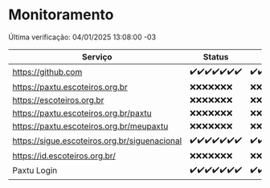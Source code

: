 # Monitoramento

Última verificação: 04/01/2025 13:08:00 -03

|Serviço|Status|Últimas 24h|
|---|---|---|
|https://github.com|<span title="2024-12-28: OK=23">✔️</span><span title="2024-12-29: OK=23">✔️</span><span title="2024-12-30: OK=23">✔️</span><span title="2024-12-31: OK=23">✔️</span><span title="2025-01-01: OK=23">✔️</span><span title="2025-01-02: OK=23">✔️</span><span title="2025-01-03: OK=15">✔️</span>|<span title="03/01/2025 13:09:00 -03 : 200">✔️</span><span title="03/01/2025 14:07:00 -03 : 200">✔️</span><span title="03/01/2025 15:11:00 -03 : 200">✔️</span><span title="03/01/2025 16:06:00 -03 : 200">✔️</span><span title="03/01/2025 17:08:00 -03 : 200">✔️</span><span title="03/01/2025 18:06:00 -03 : 200">✔️</span><span title="03/01/2025 19:07:00 -03 : 200">✔️</span><span title="03/01/2025 20:08:00 -03 : 200">✔️</span><span title="03/01/2025 21:39:00 -03 : 200">✔️</span><span title="03/01/2025 23:07:00 -03 : 200">✔️</span><span title="04/01/2025 00:11:00 -03 : 200">✔️</span><span title="04/01/2025 01:09:00 -03 : 200">✔️</span><span title="04/01/2025 02:07:00 -03 : 200">✔️</span><span title="04/01/2025 03:10:00 -03 : 200">✔️</span><span title="04/01/2025 04:07:00 -03 : 200">✔️</span><span title="04/01/2025 05:10:00 -03 : 200">✔️</span><span title="04/01/2025 06:07:00 -03 : 200">✔️</span><span title="04/01/2025 07:08:00 -03 : 200">✔️</span><span title="04/01/2025 08:05:00 -03 : 200">✔️</span><span title="04/01/2025 09:13:00 -03 : 200">✔️</span><span title="04/01/2025 10:12:00 -03 : 200">✔️</span><span title="04/01/2025 11:06:00 -03 : 200">✔️</span><span title="04/01/2025 12:07:00 -03 : 200">✔️</span><span title="04/01/2025 13:08:00 -03 : 200">✔️</span>|
|https://paxtu.escoteiros.org.br|<span title="2024-12-28: Falhas=23">❌</span><span title="2024-12-29: Falhas=23">❌</span><span title="2024-12-30: Falhas=23">❌</span><span title="2024-12-31: Falhas=23">❌</span><span title="2025-01-01: Falhas=23">❌</span><span title="2025-01-02: Falhas=23">❌</span><span title="2025-01-03: Falhas=15">❌</span>|<span title="03/01/2025 13:09:00 -03 : 403">❌</span><span title="03/01/2025 14:07:00 -03 : 403">❌</span><span title="03/01/2025 15:11:00 -03 : 403">❌</span><span title="03/01/2025 16:06:00 -03 : 403">❌</span><span title="03/01/2025 17:08:00 -03 : 403">❌</span><span title="03/01/2025 18:06:00 -03 : 403">❌</span><span title="03/01/2025 19:07:00 -03 : 403">❌</span><span title="03/01/2025 20:08:00 -03 : 403">❌</span><span title="03/01/2025 21:39:00 -03 : 403">❌</span><span title="03/01/2025 23:07:00 -03 : 403">❌</span><span title="04/01/2025 00:11:00 -03 : 403">❌</span><span title="04/01/2025 01:09:00 -03 : 403">❌</span><span title="04/01/2025 02:07:00 -03 : 403">❌</span><span title="04/01/2025 03:10:00 -03 : 403">❌</span><span title="04/01/2025 04:07:00 -03 : 403">❌</span><span title="04/01/2025 05:10:00 -03 : 403">❌</span><span title="04/01/2025 06:07:00 -03 : 403">❌</span><span title="04/01/2025 07:08:00 -03 : 403">❌</span><span title="04/01/2025 08:05:00 -03 : 403">❌</span><span title="04/01/2025 09:13:00 -03 : 403">❌</span><span title="04/01/2025 10:12:00 -03 : 403">❌</span><span title="04/01/2025 11:06:00 -03 : 403">❌</span><span title="04/01/2025 12:07:00 -03 : 403">❌</span><span title="04/01/2025 13:08:00 -03 : 403">❌</span>|
|https://escoteiros.org.br|<span title="2024-12-28: Falhas=23">❌</span><span title="2024-12-29: Falhas=23">❌</span><span title="2024-12-30: Falhas=23">❌</span><span title="2024-12-31: Falhas=23">❌</span><span title="2025-01-01: Falhas=23">❌</span><span title="2025-01-02: Falhas=23">❌</span><span title="2025-01-03: Falhas=15">❌</span>|<span title="03/01/2025 13:09:00 -03 : 403">❌</span><span title="03/01/2025 14:07:00 -03 : 403">❌</span><span title="03/01/2025 15:11:00 -03 : 403">❌</span><span title="03/01/2025 16:06:00 -03 : 403">❌</span><span title="03/01/2025 17:08:00 -03 : 403">❌</span><span title="03/01/2025 18:06:00 -03 : 403">❌</span><span title="03/01/2025 19:07:00 -03 : 403">❌</span><span title="03/01/2025 20:08:00 -03 : 403">❌</span><span title="03/01/2025 21:39:00 -03 : 403">❌</span><span title="03/01/2025 23:07:00 -03 : 403">❌</span><span title="04/01/2025 00:11:00 -03 : 403">❌</span><span title="04/01/2025 01:09:00 -03 : 403">❌</span><span title="04/01/2025 02:07:00 -03 : 403">❌</span><span title="04/01/2025 03:10:00 -03 : 403">❌</span><span title="04/01/2025 04:07:00 -03 : 403">❌</span><span title="04/01/2025 05:10:00 -03 : 403">❌</span><span title="04/01/2025 06:07:00 -03 : 403">❌</span><span title="04/01/2025 07:08:00 -03 : 403">❌</span><span title="04/01/2025 08:05:00 -03 : 403">❌</span><span title="04/01/2025 09:13:00 -03 : 403">❌</span><span title="04/01/2025 10:13:00 -03 : 403">❌</span><span title="04/01/2025 11:06:00 -03 : 403">❌</span><span title="04/01/2025 12:07:00 -03 : 403">❌</span><span title="04/01/2025 13:08:00 -03 : 403">❌</span>|
|https://paxtu.escoteiros.org.br/paxtu|<span title="2024-12-28: Falhas=23">❌</span><span title="2024-12-29: Falhas=23">❌</span><span title="2024-12-30: Falhas=23">❌</span><span title="2024-12-31: Falhas=23">❌</span><span title="2025-01-01: Falhas=23">❌</span><span title="2025-01-02: Falhas=23">❌</span><span title="2025-01-03: Falhas=15">❌</span>|<span title="03/01/2025 13:09:00 -03 : 403">❌</span><span title="03/01/2025 14:07:00 -03 : 403">❌</span><span title="03/01/2025 15:11:00 -03 : 403">❌</span><span title="03/01/2025 16:06:00 -03 : 403">❌</span><span title="03/01/2025 17:08:00 -03 : 403">❌</span><span title="03/01/2025 18:06:00 -03 : 403">❌</span><span title="03/01/2025 19:07:00 -03 : 403">❌</span><span title="03/01/2025 20:08:00 -03 : 403">❌</span><span title="03/01/2025 21:39:00 -03 : 403">❌</span><span title="03/01/2025 23:07:00 -03 : 403">❌</span><span title="04/01/2025 00:11:00 -03 : 403">❌</span><span title="04/01/2025 01:09:00 -03 : 403">❌</span><span title="04/01/2025 02:07:00 -03 : 403">❌</span><span title="04/01/2025 03:10:00 -03 : 403">❌</span><span title="04/01/2025 04:07:00 -03 : 403">❌</span><span title="04/01/2025 05:10:00 -03 : 403">❌</span><span title="04/01/2025 06:07:00 -03 : 403">❌</span><span title="04/01/2025 07:08:00 -03 : 403">❌</span><span title="04/01/2025 08:05:00 -03 : 403">❌</span><span title="04/01/2025 09:13:00 -03 : 403">❌</span><span title="04/01/2025 10:13:00 -03 : 403">❌</span><span title="04/01/2025 11:06:00 -03 : 403">❌</span><span title="04/01/2025 12:07:00 -03 : 403">❌</span><span title="04/01/2025 13:08:00 -03 : 403">❌</span>|
|https://paxtu.escoteiros.org.br/meupaxtu|<span title="2024-12-28: Falhas=23">❌</span><span title="2024-12-29: Falhas=23">❌</span><span title="2024-12-30: Falhas=23">❌</span><span title="2024-12-31: Falhas=23">❌</span><span title="2025-01-01: Falhas=23">❌</span><span title="2025-01-02: Falhas=23">❌</span><span title="2025-01-03: Falhas=15">❌</span>|<span title="03/01/2025 13:09:00 -03 : 403">❌</span><span title="03/01/2025 14:07:00 -03 : 403">❌</span><span title="03/01/2025 15:11:00 -03 : 403">❌</span><span title="03/01/2025 16:06:00 -03 : 403">❌</span><span title="03/01/2025 17:08:00 -03 : 403">❌</span><span title="03/01/2025 18:06:00 -03 : 403">❌</span><span title="03/01/2025 19:07:00 -03 : 403">❌</span><span title="03/01/2025 20:08:00 -03 : 403">❌</span><span title="03/01/2025 21:39:00 -03 : 403">❌</span><span title="03/01/2025 23:07:00 -03 : 403">❌</span><span title="04/01/2025 00:11:00 -03 : 403">❌</span><span title="04/01/2025 01:09:00 -03 : 403">❌</span><span title="04/01/2025 02:07:00 -03 : 403">❌</span><span title="04/01/2025 03:10:00 -03 : 403">❌</span><span title="04/01/2025 04:07:00 -03 : 403">❌</span><span title="04/01/2025 05:10:00 -03 : 403">❌</span><span title="04/01/2025 06:07:00 -03 : 403">❌</span><span title="04/01/2025 07:08:00 -03 : 403">❌</span><span title="04/01/2025 08:05:00 -03 : 403">❌</span><span title="04/01/2025 09:13:00 -03 : 403">❌</span><span title="04/01/2025 10:13:00 -03 : 403">❌</span><span title="04/01/2025 11:06:00 -03 : 403">❌</span><span title="04/01/2025 12:07:00 -03 : 403">❌</span><span title="04/01/2025 13:08:00 -03 : 403">❌</span>|
|https://sigue.escoteiros.org.br/siguenacional|<span title="2024-12-28: OK=23">✔️</span><span title="2024-12-29: OK=23">✔️</span><span title="2024-12-30: OK=23">✔️</span><span title="2024-12-31: OK=23">✔️</span><span title="2025-01-01: OK=23">✔️</span><span title="2025-01-02: OK=23">✔️</span><span title="2025-01-03: OK=15">✔️</span>|<span title="03/01/2025 13:09:00 -03 : 200">✔️</span><span title="03/01/2025 14:07:00 -03 : 200">✔️</span><span title="03/01/2025 15:11:00 -03 : 200">✔️</span><span title="03/01/2025 16:06:00 -03 : 200">✔️</span><span title="03/01/2025 17:08:00 -03 : 200">✔️</span><span title="03/01/2025 18:06:00 -03 : 200">✔️</span><span title="03/01/2025 19:07:00 -03 : 200">✔️</span><span title="03/01/2025 20:08:00 -03 : 200">✔️</span><span title="03/01/2025 21:39:00 -03 : 200">✔️</span><span title="03/01/2025 23:07:00 -03 : 200">✔️</span><span title="04/01/2025 00:11:00 -03 : 200">✔️</span><span title="04/01/2025 01:09:00 -03 : 200">✔️</span><span title="04/01/2025 02:07:00 -03 : 200">✔️</span><span title="04/01/2025 03:10:00 -03 : 200">✔️</span><span title="04/01/2025 04:07:00 -03 : 200">✔️</span><span title="04/01/2025 05:10:00 -03 : 200">✔️</span><span title="04/01/2025 06:07:00 -03 : 200">✔️</span><span title="04/01/2025 07:08:00 -03 : 200">✔️</span><span title="04/01/2025 08:05:00 -03 : 200">✔️</span><span title="04/01/2025 09:13:00 -03 : 200">✔️</span><span title="04/01/2025 10:13:00 -03 : 200">✔️</span><span title="04/01/2025 11:06:00 -03 : 200">✔️</span><span title="04/01/2025 12:07:00 -03 : 200">✔️</span><span title="04/01/2025 13:08:00 -03 : 200">✔️</span>|
|https://id.escoteiros.org.br/|<span title="2024-12-28: Falhas=23">❌</span><span title="2024-12-29: Falhas=23">❌</span><span title="2024-12-30: Falhas=23">❌</span><span title="2024-12-31: Falhas=23">❌</span><span title="2025-01-01: Falhas=23">❌</span><span title="2025-01-02: Falhas=23">❌</span><span title="2025-01-03: Falhas=15">❌</span>|<span title="03/01/2025 13:09:00 -03 : 403">❌</span><span title="03/01/2025 14:07:00 -03 : 403">❌</span><span title="03/01/2025 15:11:00 -03 : 403">❌</span><span title="03/01/2025 16:06:00 -03 : 403">❌</span><span title="03/01/2025 17:08:00 -03 : 403">❌</span><span title="03/01/2025 18:06:00 -03 : 403">❌</span><span title="03/01/2025 19:07:00 -03 : 403">❌</span><span title="03/01/2025 20:08:00 -03 : 403">❌</span><span title="03/01/2025 21:39:00 -03 : 403">❌</span><span title="03/01/2025 23:07:00 -03 : 403">❌</span><span title="04/01/2025 00:11:00 -03 : 403">❌</span><span title="04/01/2025 01:09:00 -03 : 403">❌</span><span title="04/01/2025 02:07:00 -03 : 403">❌</span><span title="04/01/2025 03:10:00 -03 : 403">❌</span><span title="04/01/2025 04:07:00 -03 : 403">❌</span><span title="04/01/2025 05:10:00 -03 : 403">❌</span><span title="04/01/2025 06:07:00 -03 : 403">❌</span><span title="04/01/2025 07:08:00 -03 : 403">❌</span><span title="04/01/2025 08:05:00 -03 : 403">❌</span><span title="04/01/2025 09:13:00 -03 : 403">❌</span><span title="04/01/2025 10:13:00 -03 : 403">❌</span><span title="04/01/2025 11:06:00 -03 : 403">❌</span><span title="04/01/2025 12:07:00 -03 : 403">❌</span><span title="04/01/2025 13:08:00 -03 : 403">❌</span>|
|Paxtu Login|<span title="2024-12-28: OK=23">✔️</span><span title="2024-12-29: OK=23">✔️</span><span title="2024-12-30: OK=23">✔️</span><span title="2024-12-31: OK=23">✔️</span><span title="2025-01-01: OK=23">✔️</span><span title="2025-01-02: OK=23">✔️</span><span title="2025-01-03: OK=15">✔️</span>|<span title="03/01/2025 13:09:00 -03 : 200">✔️</span><span title="03/01/2025 14:07:00 -03 : 200">✔️</span><span title="03/01/2025 15:11:00 -03 : 200">✔️</span><span title="03/01/2025 16:06:00 -03 : 200">✔️</span><span title="03/01/2025 17:08:00 -03 : 200">✔️</span><span title="03/01/2025 18:06:00 -03 : 200">✔️</span><span title="03/01/2025 19:07:00 -03 : 200">✔️</span><span title="03/01/2025 20:08:00 -03 : 200">✔️</span><span title="03/01/2025 21:39:00 -03 : 200">✔️</span><span title="03/01/2025 23:07:00 -03 : 200">✔️</span><span title="04/01/2025 00:11:00 -03 : 200">✔️</span><span title="04/01/2025 01:09:00 -03 : 200">✔️</span><span title="04/01/2025 02:07:00 -03 : 200">✔️</span><span title="04/01/2025 03:10:00 -03 : 200">✔️</span><span title="04/01/2025 04:07:00 -03 : 200">✔️</span><span title="04/01/2025 05:10:00 -03 : 200">✔️</span><span title="04/01/2025 06:07:00 -03 : 200">✔️</span><span title="04/01/2025 07:08:00 -03 : 200">✔️</span><span title="04/01/2025 08:05:00 -03 : 200">✔️</span><span title="04/01/2025 09:13:00 -03 : 200">✔️</span><span title="04/01/2025 10:13:00 -03 : 200">✔️</span><span title="04/01/2025 11:06:00 -03 : 200">✔️</span><span title="04/01/2025 12:07:00 -03 : 200">✔️</span><span title="04/01/2025 13:08:00 -03 : 200">✔️</span>|
